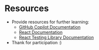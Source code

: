 # Resources

- Provide resources for further learning:
  - [GitHub Copilot Documentation](https://docs.github.com/en/copilot)
  - [React Documentation](https://reactjs.org/docs/getting-started.html)
  - [React Testing Library Documentation](https://testing-library.com/docs/react-testing-library/intro)
- Thank for participation :)
